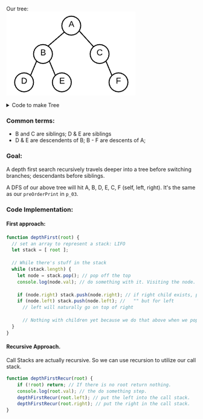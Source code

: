 Our tree:
<br/>
![Binary Tree Example](Images/graph_a.png)

<details>
<summary>Code to make Tree</summary>

```js
class TreeNode {
    constructor(val) {
        this.val = val;
        this.left = null;
        this.right = null;
    }
}

let a = new TreeNode('a');
let b = new TreeNode('b');
let c = new TreeNode('c');
let d = new TreeNode('d');
let e = new TreeNode('e');
let f = new TreeNode('f');

a.left = b;
a.right = c;
b.left = d;
b.right = e;
c.right = f;
```
</details>

### Common terms:
* B and C are siblings; D & E are siblings
* D & E are descendents of B; B - F are descents of A;

### Goal:

A depth first search recursively travels deeper into a tree before switching branches; descendants before siblings. 

A DFS of our above tree will hit A, B, D, E, C, F (self, left, right).
It's the same as our `preOrderPrint` in `p_03`.

### Code Implementation:

#### First approach:
```js
function depthFirst(root) {
  // set an array to represent a stack: LIFO
  let stack = [ root ];

  // While there's stuff in the stack
  while (stack.length) {
    let node = stack.pop(); // pop off the top
    console.log(node.val); // do something with it. Visiting the node.

    if (node.right) stack.push(node.right); // if right child exists, push it in.
    if (node.left) stack.push(node.left); //   "" but for left
      // left will naturally go on top of right

      // Nothing with children yet because we do that above when we pop it.
  }
}

```

#### Recursive Approach.
Call Stacks are actually recursive. So we can use recursion to utilize our call stack.

```js
function depthFirstRecur(root) {
    if (!root) return; // If there is no root return nothing.
    console.log(root.val); // the do something step.
    depthFirstRecur(root.left); // put the left into the call stack.
    depthFirstRecur(root.right); // put the right in the call stack.
}
```
